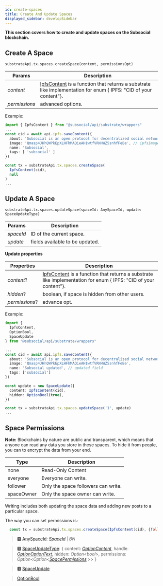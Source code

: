 ```yaml
---
id: create-spaces
title: Create And Update Spaces
displayed_sidebar: developSidebar
---
```

**This section covers how to create and update spaces on the Subsocial blockchain.**

## Create A Space

```
substrateApi.tx.spaces.createSpace(content, permissionsOpt)
```


| Params    | Description |
| ----------- | ----------- |
| _content_ |  [IpfsContent](https://docs.subsocial.network/js-docs/js-sdk/interfaces/interfaces.reaction.html) is a function that returns a substrate like implementation for enum { IPFS: "CID of your content"}. |
| _permissions_ |  advanced options. |

Example: 

```typescript
import { IpfsContent } from "@subsocial/api/substrate/wrappers"
...
const cid = await api.ipfs.saveContent({
  about: 'Subsocial is an open protocol for decentralized social networks and marketplaces. It`s built with Substrate and IPFS',
  image: 'Qmasp4JHhQWPkEpXLHFhMAQieAH1wtfVRNHWZ5snhfFeBe', // ipfsImageCid = await api.subsocial.ipfs.saveFile(file)
  name: 'Subsocial',
  tags: [ 'subsocial' ]
})

const tx = substrateApi.tx.spaces.createSpace(
  IpfsContent(cid),
  null
)
...
```

## Update A Space

```
substrateApi.tx.spaces.updateSpace(spaceId: AnySpaceId, update: SpaceUpdateType)
```

| Params    | Description |
| ----------- | ----------- |
| _spaceId_ | ID of the current space. |
| _update_ |  fields available to be updated. |

**Update properties**

| Properties    | Description |
| ----------- | ----------- |
| _content_? | [IpfsContent](https://docs.subsocial.network/js-docs/js-sdk/interfaces/interfaces.reaction.html) is a function that returns a substrate like implementation for enum { IPFS: "CID of your content"}.|
| _hidden_? | boolean, if space is hidden from other users. |
| _permissions_? | advance opt. |

Example: 

```typescript
import {
  IpfsContent, 
  OptionBool,
  SpaceUpdate
} from "@subsocial/api/substrate/wrappers"

...
const cid = await api.ipfs.saveContent({
  about: 'Subsocial is an open protocol for decentralized social networks and marketplaces. It`s built with Substrate and IPFS',
  image: 'Qmasp4JHhQWPkEpXLHFhMAQieAH1wtfVRNHWZ5snhfFeBe', 
  name: 'Subsocial updated', // updated field
  tags: ['subsocial']
})

const update = new SpaceUpdate({
  content: IpfsContent(cid),
  hidden: OptionBool(true),
})

const tx = substrateApi.tx.spaces.updateSpace('1', update)
...
```

## Space Permissions

**Note:** Blockchains by nature are public and transparent, which means that anyone can read any data you store in these spaces. To hide it from people, you can to encrypt the data from your end. 

| Type    | Description |
| ----------- | ----------- |
| none | Read-Only Content |
| everyone | Everyone can write. |
| follower | Only the space followers can write. |
| spaceOwner | Only the space owner can write. |

Writing includes both updating the space data and adding new posts to a particular space.

The way you can set permissions is:

```js
  const tx = substrateApi.tx.spaces.createSpace(IpfsContent(cid), {follower: true})
```
    

> 🆃 [AnySpaceId](https://docs.subsocial.network/js-docs/js-sdk/modules.html#anyspaceid): [*SpaceId*](https://docs.subsocial.network/js-docs/js-sdk/interfaces/interfaces.spaceid.html) | *BN*  

> 🆃 [SpaceUpdateType](https://docs.subsocial.network/js-docs/js-sdk/modules.html#spaceupdatetype): { content: [_OptionContent_](https://docs.subsocial.network/js-docs/js-sdk/classes/optioncontent.html), handle: [_OptionOptionText_](https://docs.subsocial.network/js-docs/js-sdk/classes/optionoptiontext.html), hidden: _Option_<_bool_>, permissions: _Option_<_Option_<[_SpacePermissions_](https://docs.subsocial.network/js-docs/js-sdk/interfaces/interfaces.spacepermissions.html) >> }  

> 🅸 [SpaceUpdate](https://docs.subsocial.network/js-docs/js-sdk/interfaces/interfaces.spaceupdate.html)  

> [OptionBool](https://docs.subsocial.network/js-docs/js-sdk/classes/optionbool.html)  
